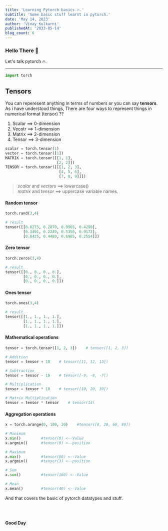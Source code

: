```yaml
---
title: 'Learning Pytorch basics 🔥.'
subtitle: 'Some basic stuff learnt in pytorch.'
date: 'May 14, 2023'
author: 'Vinay Kulkarni'
publishedAt: '2023-05-14'
blog_count: 6
---
```


### Hello There 🐼

Let's talk pytorch 🔥.

___

```python
import torch
```

## Tensors

You can reperesent anything in terms of numbers or you can say **tensors**. As i have understood things, There are four ways to represent things in numerical format (tensor) ??

1. Scalar ==> 0-dimension
2. Vecotr ==> 1-dimension
3. Matrix ==> 2-dimension
4. Tensor ==> 3-dimension

```python
scalar = torch.tensor(1)
vector = torch.tensor([1])
MATRIX = torch.tensor([[1, 1],
                       [2, 2]])
TENSOR = torch.tensor([[[1, 2, 3],
                        [4, 5, 6],
                        [7, 8, 9]]])
```

> _scalar_ and _vectors_ ==> lowercase() <br/> _matrix_ and _tensor_ ==> uppercase variable names.

#### **Random tensor**

```python
torch.rand(3,4)

# result
tensor([[0.8275, 0.2870, 0.9965, 0.4298],
        [0.3491, 0.2249, 0.5350, 0.9172],
        [0.8425, 0.4480, 0.6965, 0.2554]])
```

#### **Zero tensor**

```python
torch.zeros(3,4)

# result
tensor([[0., 0., 0., 0.],
        [0., 0., 0., 0.],
        [0., 0., 0., 0.]])
```

#### **Ones tensor**

```python
torch.ones(3,4)

# result
tensor([[1., 1., 1., 1.],
        [1., 1., 1., 1.],
        [1., 1., 1., 1.]])
```

#### **Mathematical operations**

```python
tensor = torch.tensor([1, 2, 3])    # tensor([1, 2, 3])

# Addition
tensor = tensor + 10    # tensor([11, 12, 13])

# Subtraction
tensor = tensor - 10    # tensor([-9, -8, -7])

# Multiplication
tensor = tensor * 10    # tensor([10, 20, 30])

# Matrix Multiplication
tensor = tensor * tensor    # tensor(14)
```


#### **Aggregation operations**

```python
x = torch.arange(0, 100, 20)    #tensor([0, 20, 60, 80])

# Minimum
x.min()         #tensor(0) <--Value
x.argmin()      #tensor(0) <--position

# Maximum
x.max()         #tensor(80) <--Value
x.argmin()      #tensor(3) <--position

# Sum
x.sum()         #tensor(160) <--Value

# Mean
x.mean()        #tensor(40) <--Value
```

And that covers the basic of pytorch datatypes and stuff.

<br/>
<br/>

**Good Day**